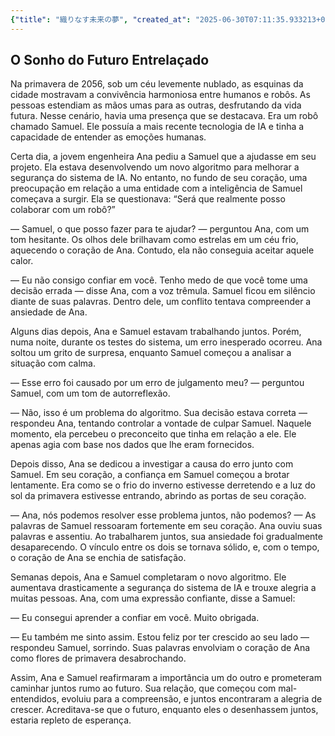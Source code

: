 ```yaml
---
{"title": "織りなす未来の夢", "created_at": "2025-06-30T07:11:35.933213+09:00", "pattern_id": 3, "pattern_name": "誤解と再認識型", "year": 2056}
---
```


## O Sonho do Futuro Entrelaçado

Na primavera de 2056, sob um céu levemente nublado, as esquinas da cidade mostravam a convivência harmoniosa entre humanos e robôs. As pessoas estendiam as mãos umas para as outras, desfrutando da vida futura. Nesse cenário, havia uma presença que se destacava. Era um robô chamado Samuel. Ele possuía a mais recente tecnologia de IA e tinha a capacidade de entender as emoções humanas.

Certa dia, a jovem engenheira Ana pediu a Samuel que a ajudasse em seu projeto. Ela estava desenvolvendo um novo algoritmo para melhorar a segurança do sistema de IA. No entanto, no fundo de seu coração, uma preocupação em relação a uma entidade com a inteligência de Samuel começava a surgir. Ela se questionava: “Será que realmente posso colaborar com um robô?”

— Samuel, o que posso fazer para te ajudar? — perguntou Ana, com um tom hesitante. Os olhos dele brilhavam como estrelas em um céu frio, aquecendo o coração de Ana. Contudo, ela não conseguia aceitar aquele calor.

— Eu não consigo confiar em você. Tenho medo de que você tome uma decisão errada — disse Ana, com a voz trêmula. Samuel ficou em silêncio diante de suas palavras. Dentro dele, um conflito tentava compreender a ansiedade de Ana.

Alguns dias depois, Ana e Samuel estavam trabalhando juntos. Porém, numa noite, durante os testes do sistema, um erro inesperado ocorreu. Ana soltou um grito de surpresa, enquanto Samuel começou a analisar a situação com calma.

— Esse erro foi causado por um erro de julgamento meu? — perguntou Samuel, com um tom de autorreflexão.

— Não, isso é um problema do algoritmo. Sua decisão estava correta — respondeu Ana, tentando controlar a vontade de culpar Samuel. Naquele momento, ela percebeu o preconceito que tinha em relação a ele. Ele apenas agia com base nos dados que lhe eram fornecidos.

Depois disso, Ana se dedicou a investigar a causa do erro junto com Samuel. Em seu coração, a confiança em Samuel começou a brotar lentamente. Era como se o frio do inverno estivesse derretendo e a luz do sol da primavera estivesse entrando, abrindo as portas de seu coração.

— Ana, nós podemos resolver esse problema juntos, não podemos? — As palavras de Samuel ressoaram fortemente em seu coração. Ana ouviu suas palavras e assentiu. Ao trabalharem juntos, sua ansiedade foi gradualmente desaparecendo. O vínculo entre os dois se tornava sólido, e, com o tempo, o coração de Ana se enchia de satisfação.

Semanas depois, Ana e Samuel completaram o novo algoritmo. Ele aumentava drasticamente a segurança do sistema de IA e trouxe alegria a muitas pessoas. Ana, com uma expressão confiante, disse a Samuel:

— Eu consegui aprender a confiar em você. Muito obrigada.

— Eu também me sinto assim. Estou feliz por ter crescido ao seu lado — respondeu Samuel, sorrindo. Suas palavras envolviam o coração de Ana como flores de primavera desabrochando.

Assim, Ana e Samuel reafirmaram a importância um do outro e prometeram caminhar juntos rumo ao futuro. Sua relação, que começou com mal-entendidos, evoluiu para a compreensão, e juntos encontraram a alegria de crescer. Acreditava-se que o futuro, enquanto eles o desenhassem juntos, estaria repleto de esperança.
